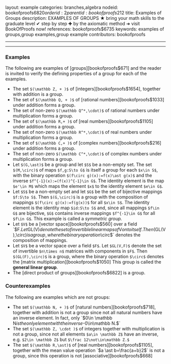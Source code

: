 layout: example
categories: branches,algebra
nodeid: bookofproofs$6820
orderid: 2
parentid: bookofproofs$212
title: Examples of Groups
description: EXAMPLES OF GROUPS ★ bring your math skills to the graduate level ✔ step by step ✚ by the axiomatic method ➜ visit BookOfProofs now!
references: bookofproofs$6735
keywords: examples of groups,group examples,group example
contributors: bookofproofs

---


---

### Examples

The following are examples of [groups][bookofproofs$671] and the reader is invited to verify the defining properties of a group for each of the examples.

* The set `$(\mathbb Z, + )$` of [integers][bookofproofs$1654], together with addition is a group.
* The set of `$(\mathbb Q, + )$` of [rational numbers][bookofproofs$1033] under addition forms a group. 
* The set of non-zero `$(\mathbb Q^*,\cdot)$` of rational numbers under multiplication forms a group. 
* The set of `$(\mathbb R,+ )$` of [real numbers][bookofproofs$1105] under addition forms a group. 
* The set of non-zero `$(\mathbb R^*,\cdot)$` of real numbers under multiplication forms a group. 
* The set of `$(\mathbb C,+ )$` of [complex numbers][bookofproofs$216] under addition forms a group. 
* The set of non-zero `$(\mathbb C^*,\cdot)$` of complex numbers under multiplication forms a group.
* Let `$(G,\ast)$` be a group and let `$S$` be a non-empty set. The set `$(M,\circ)$` of maps `$f,g:S\to G$` is itself a group for each `$x\in S$`, with the binary operation `$(f\circ g)(x):=f(x)\ast g(x)$` and the inverse `$f^{-1}(x):=(f(x))^{-1}\in G$`. The identity element is the map `$e'\in M$` which maps the element `$x$` to the identity element `$e\in G$`.
* Let `$S$` be a non-empty set and let `$G$` be the set of bijective mappings `$f:S\to S$`. Then `$(G,\circ)$` is a group with the composition of mappings `$(f\circ g)(x):=f(g(x))$` for all `$x\in S$`. The identity element is the identity map `$id:S\to S$` and, since all mappings `$f\in G$` are bijective, `$G$` contains inverse mappings `$f^{-1}\in G$` for all `$f\in G$`. This example is called a *symmetric group.*
* Let `$V$` be a [vector space][bookofproofs$560] over a field `$F$`. Let `$GL(V)$` denote the set of invertible linear maps of `$V$` onto itself. Then `$(GL(V),\circ)$` is a group, where the binary operation `$\circ$` denotes the composition of mappings.
* Let `$V$` be a vector space over a field `$F$`. Let `$GL(V,F)$` denote the set of invertible `$n\times n$` matrices with components in `$F$`. Then `$(GL(F),\circ)$` is a group, where the binary operation `$\circ$` denotes the [matrix multiplication][bookofproofs$1050] This group is called the **general linear group**.
* The [direct product of groups][bookofproofs$6822] is a group.

### Counterexamples

The following are examples which are not groups:

* The set `$(\mathbb N, + )$` of [natural numbers][bookofproofs$718], together with addition is not a group since not all natural numbers have an inverse element. In fact, only `$0\in \mathbb N$` is the only element with the inverse `$-0\in\mathbb N.$`
* The set `$(\mathbb Z, \cdot )$` of integers together with multiplication is not a group, since not all elements `$a\in \mathbb Z$` have an inverse, e.g. `$2\in \mathbb Z$` but `$\frac 12\not\in\mathbb Z.$`
* The set `$(\mathbb R,\ast)$` of [real numbers][bookofproofs$1105], together with the mean value operation `$a \ast b=\frac{a+b}2$` is not a group, since this operation is not [associative][bookofproofs$668]
